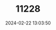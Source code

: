 ---
title: "11228"
category: "Lamprophis fuscus"
draft: false
date: 2024-02-22 13:03:50
languages:
  English: ["Yellow-bellied Snake", "Yellow-bellied House Snake"]
---